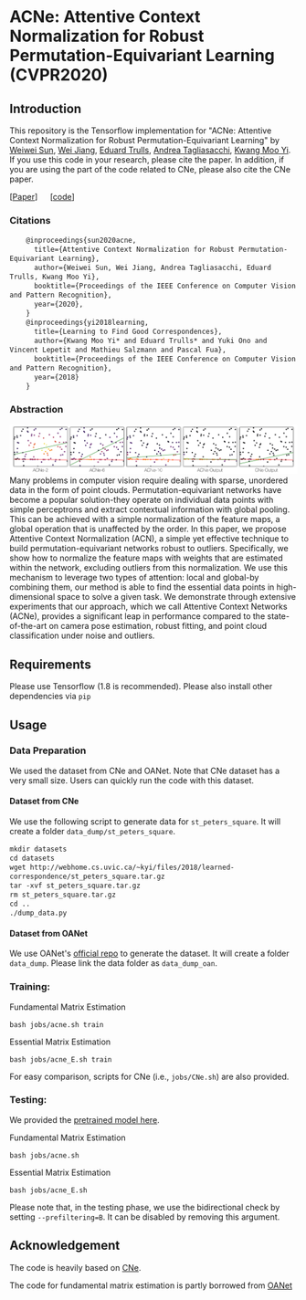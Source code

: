# ACNe: Attentive Context Normalization for Robust Permutation-Equivariant Learning (CVPR2020)

## Introduction
This repository is the Tensorflow implementation for "ACNe: Attentive Context Normalization for Robust Permutation-Equivariant Learning" by [Weiwei Sun](https://weiweisun2018.github.io/), [Wei Jiang](https://jiangwei221.github.io/), [Eduard Trulls](http://etrulls.github.io/), [Andrea Tagliasacchi](http://gfx.uvic.ca/people/ataiya), [Kwang Moo Yi](http://vision.uvic.ca/people/kmyi). If you use this code in your research, please cite the paper. In addition, if you are using the part of the code related to CNe, please also cite the CNe paper.

[[Paper](https://arxiv.org/abs/1907.02545)] &emsp; [[code](https://github.com/vcg-uvic/acne)]

### Citations
        @inproceedings{sun2020acne,
          title={Attentive Context Normalization for Robust Permutation-Equivariant Learning},
          author={Weiwei Sun, Wei Jiang, Andrea Tagliasacchi, Eduard Trulls, Kwang Moo Yi},
          booktitle={Proceedings of the IEEE Conference on Computer Vision and Pattern Recognition},
          year={2020},
        }
        @inproceedings{yi2018learning,
          title={Learning to Find Good Correspondences},
          author={Kwang Moo Yi* and Eduard Trulls* and Yuki Ono and Vincent Lepetit and Mathieu Salzmann and Pascal Fua},
          booktitle={Proceedings of the IEEE Conference on Computer Vision and Pattern Recognition},
          year={2018}
        }

### Abstraction
![teaser](docs/teaser.png)
Many problems in computer vision require dealing with sparse, unordered data in the form of point clouds. Permutation-equivariant networks have become a popular solution-they operate on individual data points with simple perceptrons and extract contextual information with global pooling. This can be achieved with a simple normalization of the feature maps, a global operation that is unaffected by the order. In this paper, we propose Attentive Context Normalization (ACN), a simple yet effective technique to build permutation-equivariant networks robust to outliers. Specifically, we show how to normalize the feature maps with weights that are estimated within the network, excluding outliers from this normalization. We use this mechanism to leverage two types of attention: local and global-by combining them, our method is able to find the essential data points in high-dimensional space to solve a given task. We demonstrate through extensive experiments that our approach, which we call Attentive Context Networks (ACNe), provides a significant leap in performance compared to the state-of-the-art on camera pose estimation, robust fitting, and point cloud classification under noise and outliers.


## Requirements
Please use Tensorflow (1.8 is recommended). Please also install other dependencies via `pip`

## Usage 

### Data Preparation
We used the dataset from CNe and OANet. Note that CNe dataset has a very small size. Users can quickly run the code with this dataset.

#### Dataset from CNe
We use the following script to generate data for `st_peters_square`. It will create a folder `data_dump/st_peters_square`. 
```
mkdir datasets
cd datasets
wget http://webhome.cs.uvic.ca/~kyi/files/2018/learned-correspondence/st_peters_square.tar.gz
tar -xvf st_peters_square.tar.gz
rm st_peters_square.tar.gz
cd ..
./dump_data.py
```

#### Dataset from OANet 
We use OANet's [official repo](https://github.com/zjhthu/OANet.git) to generate the dataset. It will create a folder `data_dump`. Please link the data folder as `data_dump_oan`.

### Training:

Fundamental Matrix Estimation
```
bash jobs/acne.sh train
```

Essential Matrix Estimation
```
bash jobs/acne_E.sh train
```

For easy comparison, scripts for CNe (i.e., `jobs/CNe.sh`) are also provided.

### Testing:
We provided the [pretrained model here](https://drive.google.com/open?id=13VREoILjghalQYQO_35nQIqrhs_zbajw).

Fundamental Matrix Estimation
```
bash jobs/acne.sh
```

Essential Matrix Estimation
```
bash jobs/acne_E.sh
```

Please note that, in the testing phase, we use the bidirectional check by setting `--prefiltering=B`. It can be disabled by removing this argument.

## Acknowledgement
The code is heavily based on [CNe](https://github.com/vcg-uvic/learned-correspondence-release).

The code for fundamental matrix estimation is partly borrowed from [OANet](https://github.com/zjhthu/OANet.git)

